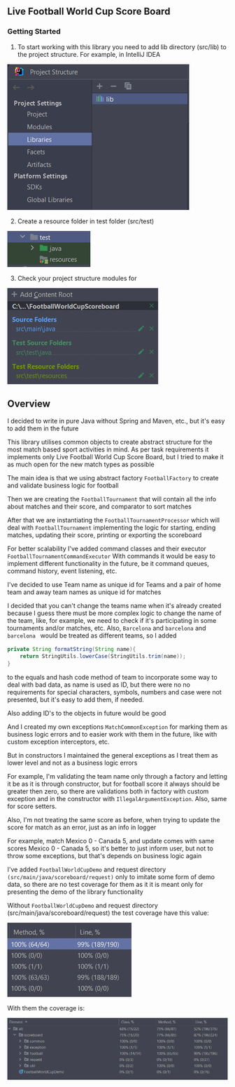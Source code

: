 ## Live Football World Cup Score Board
### Getting Started
1. To start working with this library you need to add lib directory (src/lib) to the project structure. For example, in IntelliJ IDEA 

![img_1.png](img_1.png)

2. Create a resource folder in test folder (src/test) 

![img_2.png](img_2.png)

3. Check your project structure modules for 

![img_3.png](img_3.png)

## Overview
I decided to write in pure Java without Spring and Maven, etc., but it's easy to add them in the future

This library utilises common objects to create abstract structure for the most match based sport activities in mind.
As per task requirements it implements only Live Football World Cup Score Board, but I tried to make it as much open 
for the new match types as possible

The main idea is that we using abstract factory ```FootballFactory``` to create and validate business logic for football

Then we are creating the ```FootballTournament``` that will contain all the info about matches and their score, and comparator to sort matches

After that we are instantiating the ```FootballTournamentProcessor``` which will deal with ```FootballTournament``` 
implementing the logic for starting, ending matches, updating their score, printing or exporting the scoreboard

For better scalability I've added command classes and their executor ```FootballTournamentCommandExecutor```
With commands it would be easy to implement different functionality in the future, be it command queues, command history, event listening, etc.

I've decided to use Team name as unique id for Teams and a pair of home team and away team names as unique id for matches

I decided that you can't change the teams name when it's already created because I guess there must be more complex logic to change the name of the team,
like, for example, we need to check if it's participating in some tournaments and/or matches, etc.
Also, ``Barcelona`` and ``barcelona`` and ``barcelona `` would be treated as different teams, so I added
```java
private String formatString(String name){
    return StringUtils.lowerCase(StringUtils.trim(name));    
}
```
to the equals and hash code method of team to incorporate some way to deal with bad data, as name is used as ID, but there were no no requirements for special characters, symbols, numbers and case were not presented, but it's easy to add them, if needed.

Also adding ID's to the objects in future would be good

And I created my own exceptions ```MatchCommonException``` for marking them as business logic errors and to easier work with them in the future, like with custom exception interceptors, etc.

But in constructors I maintained the general exceptions as I treat them as lower level and not as a business logic errors

For example, I'm validating the team name only through a factory and letting it be as it is through constructor, but for football score it always should be greater then zero, so there are validations both in factory with custom exception and in the constructor with ```IllegalArgumentException```. Also, same for score setters.

Also, I'm not treating the same score as before, when trying to update the score for match as an error, just as an info in logger

For example, match Mexico 0 - Canada 5, and update comes with same scores Mexico 0 - Canada 5, so it's better to just inform user, but not to throw some exceptions, but that's depends on business logic again

I've added ``FootballWorldCupDemo`` and request directory ``(src/main/java/scoreboard/request)`` only to imitate some form of demo data, so there are no test coverage for them as it it is meant only for presenting the demo of the library functionality

Without ``FootballWorldCupDemo`` and request directory (src/main/java/scoreboard/request) the test coverage have this value:

![img.png](img.png)

With them the coverage is:

![img_4.png](img_4.png)